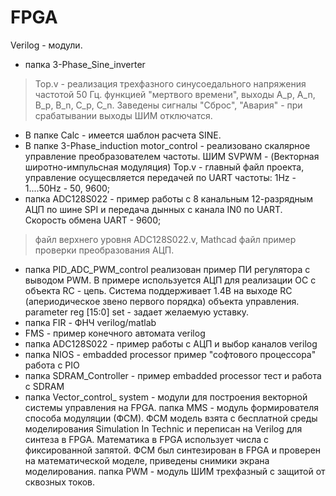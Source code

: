 # FPGA
Verilog - модули.

- папка 3-Phase_Sine_inverter
> Top.v - реализация трехфазного синусоедального напряжения частотой 50 Гц. 
функцией "мертвого времени", выходы A_p, A_n, B_p, B_n, C_p, C_n.
Заведены сигналы "Сброс", "Авария" - при срабатывании выходы ШИМ отключатся.  
- В папке Calc - имеется шаблон расчета SINE.
- В папке 3-Phase_induction motor_control - реализовано скалярное управление преобразователем частоты. ШИМ SVPWM - (Векторная широтно-импульсная модуляция)
	Top.v - главный файл проекта, управление осущесвляется передачей по UART частоты: 1Hz - 1....50Hz - 50, 9600; 
- папка ADC128S022 - пример работы с 8 канальным 12-разрядным АЦП по шине SPI и передача дынных с канала IN0  по UART. Cкорость обмена UART - 9600;
> файл верхнего уровня ADC128S022.v, Mathcad файл пример проверки преобразования АЦП.
- папка PID_ADC_PWM_control реализован пример ПИ регулятора с выводом PWM. В примере используется АЦП для реализации ОС с объекта RC - цепь. Система поддерживает 1.4В на выходе RC (апериодическое звено первого порядка) объекта управления. parameter reg [15:0] set - задает желаемую уставку.
- папка FIR - ФНЧ verilog/matlab
- FMS - пример конечного автомата verilog
- папка ADC128S022 - пример работы с АЦП и выбор каналов verilog
- папка NIOS - embadded processor пример "софтового процессора" работа с PIO
- папка SDRAM_Controller - пример embadded processor тест и работа с SDRAM
- папка Vector_control_ system - модули для построения векторной системы управления на FPGA.
	папка MMS - модуль формирователя способа модуляции (ФСМ). ФСМ модель взята с бесплатной среды моделирования Simulation In Technic и переписан на Verilog для синтеза в FPGA. Математика в FPGA использует числа с фиксированной запятой. ФСМ был синтезирован в FPGA и проверен на математической моделе, приведены снимики экрана моделирования. 
	папка PWM - модуль ШИМ трехфазный с защитой от сквозных токов.